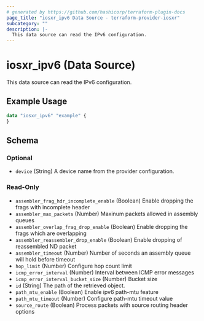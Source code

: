 ```yaml
---
# generated by https://github.com/hashicorp/terraform-plugin-docs
page_title: "iosxr_ipv6 Data Source - terraform-provider-iosxr"
subcategory: ""
description: |-
  This data source can read the IPv6 configuration.
---
```


# iosxr_ipv6 (Data Source)

This data source can read the IPv6 configuration.

## Example Usage

```terraform
data "iosxr_ipv6" "example" {
}
```

<!-- schema generated by tfplugindocs -->
## Schema

### Optional

- `device` (String) A device name from the provider configuration.

### Read-Only

- `assembler_frag_hdr_incomplete_enable` (Boolean) Enable dropping the frags with incomplete header
- `assembler_max_packets` (Number) Maxinum packets allowed in assembly queues
- `assembler_overlap_frag_drop_enable` (Boolean) Enable dropping the frags which are overlapping
- `assembler_reassembler_drop_enable` (Boolean) Enable dropping of reassembled ND packet
- `assembler_timeout` (Number) Number of seconds an assembly queue will hold before timeout
- `hop_limit` (Number) Configure hop count limit
- `icmp_error_interval` (Number) Interval between ICMP error messages
- `icmp_error_interval_bucket_size` (Number) Bucket size
- `id` (String) The path of the retrieved object.
- `path_mtu_enable` (Boolean) Enable ipv6 path-mtu feature
- `path_mtu_timeout` (Number) Configure path-mtu timeout value
- `source_route` (Boolean) Process packets with source routing header options
